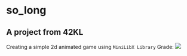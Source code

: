 # so_long
## A project from 42KL
Creating a simple 2d animated game using `MiniLibX Library`
Grade: ![](https://badge42.vercel.app/api/v2/cl31j44h0007809mep6of7oak/project/2609986) 

